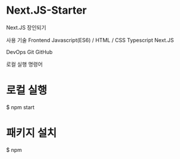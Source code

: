 # Next.JS-Starter
Next.JS 장인되기

사용 기술
Frontend
Javascript(ES6) / HTML / CSS
Typescript
Next.JS

DevOps
Git
GitHub

로컬 실행 명령어
# 로컬 실행
$ npm start

# 패키지 설치
$ npm
